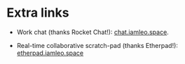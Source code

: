 # Extra links

- Work chat (thanks Rocket Chat!): [chat.iamleo.space](http://chat.iamleo.space).

- Real-time collaborative scratch-pad (thanks Etherpad!): [etherpad.iamleo.space](http://etherpad.iamleo.space)

